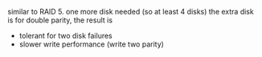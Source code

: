similar to RAID 5.
one more disk needed (so at least 4 disks)
the extra disk is for double parity,
the result is
- tolerant for two disk failures
- slower write performance (write two parity)
